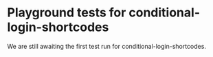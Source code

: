# Playground tests for conditional-login-shortcodes
We are still awaiting the first test run for conditional-login-shortcodes.
